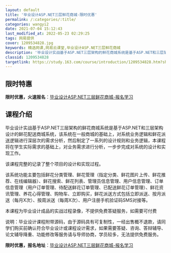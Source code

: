 ```yaml
---
layout: default
title: '毕业设计ASP.NET三层鲜花商城-限时优惠'
permalink: /:categories/:title/
categories: wangyi2
date: 2021-07-04 15:12:43
last_modified_at: 2022-05-23 02:29:25
tags: 网易提供
cover: 1209534828.jpg
keywords: 精选网课,网易云课堂,毕业设计ASP.NET三层鲜花商城
description: '​毕业设计实战基于ASP.NET三层架构的鲜花商城系统是基于ASP.NET和三层架构设计的鲜花配送商城系统，该系统在一般'
classid: 1209534828
targetlink: https://study.163.com/course/introduction/1209534828.htm?share=1&shareId=1025206652&utm_campaign=share&utm_medium=iphoneShare&utm_source=&utm_u=1025206652
---
```


## 限时特惠

**限时优惠，火速报名**：[毕业设计ASP.NET三层鲜花商城-报名学习](https://study.163.com/course/introduction/1209534828.htm?share=1&shareId=1025206652&utm_campaign=share&utm_medium=iphoneShare&utm_source=&utm_u=1025206652)

## 课程介绍

​毕业设计实战基于ASP.NET三层架构的鲜花商城系统是基于ASP.NET和三层架构设计的鲜花配送商城系统，该系统在一般商城的基础上，对系统业务逻辑和鲜花派送逻辑进行深层次的需求分析，然后制定了一系列的设计规则和业务逻辑，本课程将在学生实际需求的基础上，对业务需求进行分析，一步步完成对系统的设计和实现工作。

该课程完整的记录了整个项目的设计和实现过程。

该系统功能主要包括鲜花分类管理、鲜花管理（指定分类、鲜花图片上传、鲜花推荐、在线编辑器）、鲜花搜索、鲜花列表、管理员信息管理、用户信息管理、订单信息管理（用户订单管理、待配送鲜花订单管理、已配送鲜花订单管理）、鲜花资讯管理、养花心得管理、购物车、立即购买，鲜花派送方式包括立即派送、按月派送（每月X次）、按周派送（每周X次）、用户注册手机验证码SMS对接等。

本课程为毕业设计成品的实战过程录像，不提供免费答疑服务，如需要可付费

说明：毕业设计课程附带源码，由于源码具有可复制性，一经出售概不退款，请同学们购买前确认符合毕业设计或课程设计需求，如果需要答疑、咨询、答辩辅导、论文辅导降重、功能修改等服务请与导师协商，学员较多，无法提供免费服务。

**限时优惠，报名地址**：[毕业设计ASP.NET三层鲜花商城-报名学习](https://study.163.com/course/introduction/1209534828.htm?share=1&shareId=1025206652&utm_campaign=share&utm_medium=iphoneShare&utm_source=&utm_u=1025206652)

